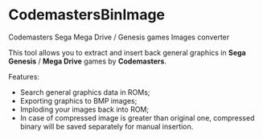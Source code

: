 # CodemastersBinImage
Codemasters Sega Mega Drive / Genesis games Images converter

This tool allows you to extract and insert back general graphics in **Sega Genesis** / **Mega Drive** games by **Codemasters**.

Features:
- Search general graphics data in ROMs;
- Exporting graphics to BMP images;
- Imploding your images back into ROM;
- In case of compressed image is greater than original one, compressed binary will be saved separately for manual insertion.
